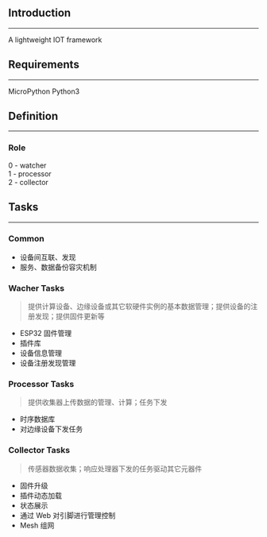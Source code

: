 ## Introduction
---
A lightweight IOT framework

## Requirements
---
MicroPython
Python3

## Definition
---
### Role
0 - watcher  
1 - processor  
2 - collector  

## Tasks
---
### Common
- 设备间互联、发现
- 服务、数据备份容灾机制

### Wacher Tasks
> 提供计算设备、边缘设备或其它软硬件实例的基本数据管理；提供设备的注册发现；提供固件更新等
- ESP32 固件管理
- 插件库
- 设备信息管理
- 设备注册发现管理

### Processor Tasks
> 提供收集器上传数据的管理、计算；任务下发
- 时序数据库
- 对边缘设备下发任务

### Collector Tasks
> 传感器数据收集；响应处理器下发的任务驱动其它元器件
- 固件升级
- 插件动态加载
- 状态展示
- 通过 Web 对引脚进行管理控制
- Mesh 组网
